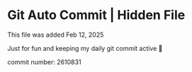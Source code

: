 # Git Auto Commit | Hidden File

This file was added Feb 12, 2025

Just for fun and keeping my daily git commit active 🤪

commit number: 2610831
